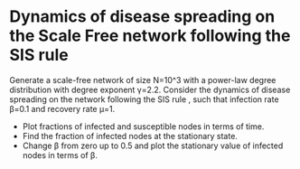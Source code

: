 # Dynamics of disease spreading on the Scale Free network following the SIS rule

Generate a scale-free network of size N=10^3 with a power-law
degree distribution with degree exponent γ=2.2. Consider the dynamics of disease spreading on
the network following the SIS rule , such that infection rate β=0.1 and recovery rate μ=1.

* Plot fractions of infected and susceptible nodes in terms of time.
* Find the fraction of infected nodes at the stationary state.
* Change β from zero up to 0.5 and plot the stationary value of infected nodes in terms of
β.

